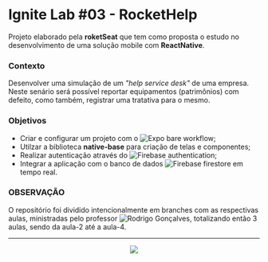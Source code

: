 # Ignite Lab #03 - RocketHelp

Projeto elaborado pela <b>roketSeat</b> que tem como proposta o estudo no desenvolvimento de uma solução mobile com <b>ReactNative</b>. <br/>
### Contexto
Desenvolver uma simulação de um <i>"help service desk"</i> de uma empresa. Neste senário será possível reportar equipamentos (patrimônios) com defeito, como também, registrar uma tratativa para o mesmo.

### Objetivos
 - Criar e configurar um projeto com o ![Expo bare workflow](https://docs.expo.dev/bare/exploring-bare-workflow/);
 - Utilzar a biblioteca <b>native-base</b> para criação de telas e componentes;
 - Realizar autenticação através do ![Firebase authentication](https://firebase.google.com/);
 - Integrar a aplicação com o banco de dados ![Firebase firestore](https://firebase.google.com/) em tempo real. 

### OBSERVAÇÃO

O repositório foi dividido intencionalmente em branches com as respectivas aulas, ministradas pelo professor ![Rodrigo Gonçalves](https://github.com/rodrigorgtic), totalizando então 3 aulas, sendo da aula-2 até a aula-4.

---

<div align="center">
  <img src="https://user-images.githubusercontent.com/29512626/179903296-012dcd0a-bd8b-426c-9f6e-71262ce369c2.gif" />
</div>
